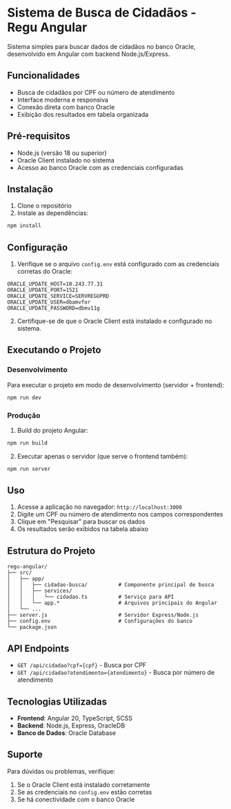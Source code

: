 # Sistema de Busca de Cidadãos - Regu Angular

Sistema simples para buscar dados de cidadãos no banco Oracle, desenvolvido em Angular com backend Node.js/Express.

## Funcionalidades

- Busca de cidadãos por CPF ou número de atendimento
- Interface moderna e responsiva
- Conexão direta com banco Oracle
- Exibição dos resultados em tabela organizada

## Pré-requisitos

- Node.js (versão 18 ou superior)
- Oracle Client instalado no sistema
- Acesso ao banco Oracle com as credenciais configuradas

## Instalação

1. Clone o repositório
2. Instale as dependências:
```bash
npm install
```

## Configuração

1. Verifique se o arquivo `config.env` está configurado com as credenciais corretas do Oracle:
```
ORACLE_UPDATE_HOST=10.243.77.31
ORACLE_UPDATE_PORT=1521
ORACLE_UPDATE_SERVICE=SERVREGUPRD
ORACLE_UPDATE_USER=dbamvfor
ORACLE_UPDATE_PASSWORD=dbmv11g
```

2. Certifique-se de que o Oracle Client está instalado e configurado no sistema.

## Executando o Projeto

### Desenvolvimento
Para executar o projeto em modo de desenvolvimento (servidor + frontend):
```bash
npm run dev
```

### Produção
1. Build do projeto Angular:
```bash
npm run build
```

2. Executar apenas o servidor (que serve o frontend também):
```bash
npm run server
```

## Uso

1. Acesse a aplicação no navegador: `http://localhost:3000`
2. Digite um CPF ou número de atendimento nos campos correspondentes
3. Clique em "Pesquisar" para buscar os dados
4. Os resultados serão exibidos na tabela abaixo

## Estrutura do Projeto

```
regu-angular/
├── src/
│   ├── app/
│   │   ├── cidadao-busca/          # Componente principal de busca
│   │   ├── services/
│   │   │   └── cidadao.ts          # Serviço para API
│   │   └── app.*                   # Arquivos principais do Angular
│   └── ...
├── server.js                       # Servidor Express/Node.js
├── config.env                      # Configurações do banco
└── package.json
```

## API Endpoints

- `GET /api/cidadao?cpf={cpf}` - Busca por CPF
- `GET /api/cidadao?atendimento={atendimento}` - Busca por número de atendimento

## Tecnologias Utilizadas

- **Frontend**: Angular 20, TypeScript, SCSS
- **Backend**: Node.js, Express, OracleDB
- **Banco de Dados**: Oracle Database

## Suporte

Para dúvidas ou problemas, verifique:
1. Se o Oracle Client está instalado corretamente
2. Se as credenciais no `config.env` estão corretas
3. Se há conectividade com o banco Oracle
